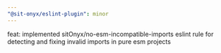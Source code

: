 ```yaml
---
"@sit-onyx/eslint-plugin": minor
---
```


feat: implemented sitOnyx/no-esm-incompatible-imports eslint rule for detecting and fixing invalid imports in pure esm projects
